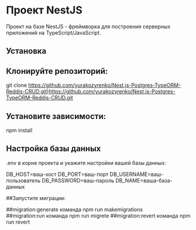 # Проект NestJS

Проект на базе NestJS - фреймворка для построения серверных приложений на TypeScript/JavaScript.

## Установка

## Клонируйте репозиторий:
git clone https://github.com/yurakozyrenko/Nest.js-Postgres-TypeORM-Reddis-CRUD.git)https://github.com/yurakozyrenko/Nest.js-Postgres-TypeORM-Reddis-CRUD.git

## Установите зависимости:
npm install

## Настройка базы данных
.env в корне проекта и укажите настройки вашей базы данных:

DB_HOST=ваш-хост
DB_PORT=ваш-порт
DB_USERNAME=ваш-пользователь
DB_PASSWORD=ваш-пароль
DB_NAME=ваша-база-данных

##Запустите миграции:

##migration:generate    команда npm run makemigrations  
##migration:run         команда npm run migrete
##migration:revert      команда npm run revert
